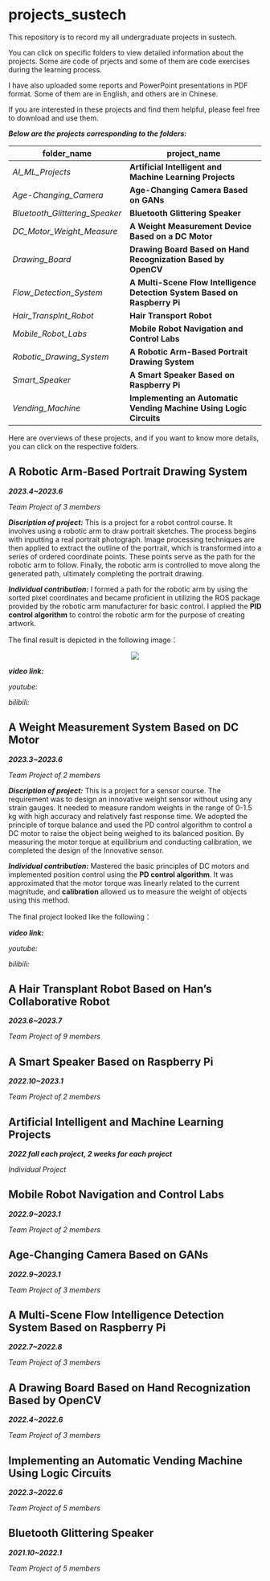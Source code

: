 # projects_sustech
This repository is to record my all undergraduate projects in sustech.

You can click on specific folders to view detailed information about the projects. Some are code of prjects and some of them are code exercises during the learning process. 

I have also uploaded some reports and PowerPoint presentations in PDF format. Some of them are in English, and others are in Chinese.

If you are interested in these projects and find them helpful, please feel free to download and use them.

**_Below are the projects corresponding to the folders:_**

|folder_name|project_name|
|------|-----|
|_AI_ML_Projects_|**Artificial Intelligent and Machine Learning Projects**|
|_Age-Changing_Camera_|**Age-Changing Camera Based on GANs**|
|_Bluetooth_Glittering_Speaker_|**Bluetooth Glittering Speaker**|
|_DC_Motor_Weight_Measure_|**A Weight Measurement Device Based on a DC Motor**|
|_Drawing_Board_|**Drawing Board Based on Hand Recognization Based by OpenCV**|
|_Flow_Detection_System_|**A Multi-Scene Flow Intelligence Detection System Based on Raspberry Pi**|
|_Hair_Transplnt_Robot_|**Hair Transport Robot**|
|_Mobile_Robot_Labs_|**Mobile Robot Navigation and Control Labs**|
|_Robotic_Drawing_System_|**A Robotic Arm-Based Portrait Drawing System**|
|_Smart_Speaker_|**A Smart Speaker Based on Raspberry Pi**|
|_Vending_Machine_|**Implementing an Automatic Vending Machine Using Logic Circuits**|

Here are overviews of these projects, and if you want to know more details, you can click on the respective folders.

## A Robotic Arm-Based Portrait Drawing System
**_2023.4~2023.6_**

_Team Project of 3 members_

**_Discription of project:_** This is a project for a robot control course. It involves using a robotic arm to draw portrait sketches. The process begins with inputting a real portrait photograph. Image processing techniques are then applied to extract the outline of the portrait, which is transformed into a series of ordered coordinate points. These points serve as the path for the robotic arm to follow. Finally, the robotic arm is controlled to move along the generated path, ultimately completing the portrait drawing.

**_Individual contribution:_** I formed a path for the robotic arm by using the sorted pixel coordinates and became proficient in utilizing the ROS package provided by the robotic arm manufacturer for basic control. I applied the **PID control algorithm** to control the robotic arm for the purpose of creating artwork. 

The final result is depicted in the following image：

<div align=center>
<img src="https://github.com/anOrangeCat1/projects_sustech/assets/99580008/0e1ae695-f4aa-4b16-98c6-d66303c3f6a0" />
</div>

**_video link:_**

_youtube:_

_bilibili:_

## A Weight Measurement System Based on DC Motor
**_2023.3~2023.6_**

_Team Project of 2 members_

**_Discription of project:_** This is a project for a sensor course. The requirement was to design an innovative weight sensor without using any strain gauges. It needed to measure random weights in the range of 0-1.5 kg with high accuracy and relatively fast response time. We adopted the principle of torque balance and used the PD control algorithm to control a DC motor to raise the object being weighed to its balanced position. By measuring the motor torque at equilibrium and conducting calibration, we completed the design of the Innovative sensor.

**_Individual contribution:_** Mastered the basic principles of DC motors and implemented position control using the **PD control algorithm**. It was approximated that the motor torque was linearly related to the current magnitude, and **calibration** allowed us to measure the weight of objects using this method.

The final project looked like the following：


**_video link:_**

_youtube:_

_bilibili:_




## A Hair Transplant Robot Based on Han’s Collaborative Robot
**_2023.6~2023.7_**

_Team Project of 9 members_



## A Smart Speaker Based on Raspberry Pi
**_2022.10~2023.1_**

_Team Project of 2 members_




## Artificial Intelligent and Machine Learning Projects
**_2022 fall each project, 2 weeks for each project_**

_Individual Project_



## Mobile Robot Navigation and Control Labs
**_2022.9~2023.1_**

_Team Project of 2 members_



## Age-Changing Camera Based on GANs
**_2022.9~2023.1_**

_Team Project of 3 members_



## A Multi-Scene Flow Intelligence Detection System Based on Raspberry Pi
**_2022.7~2022.8_**

_Team Project of 3 members_



## A Drawing Board Based on Hand Recognization Based by OpenCV
**_2022.4~2022.6_**

_Team Project of 3 members_




## Implementing an Automatic Vending Machine Using Logic Circuits
**_2022.3~2022.6_**

_Team Project of 5 members_



## Bluetooth Glittering Speaker
**_2021.10~2022.1_**

_Team Project of 5 members_


